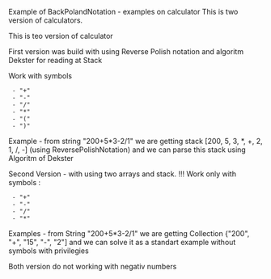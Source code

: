 Example of BackPolandNotation - examples on calculator
This is two version of calculators.

This is teo version of calculator

First version was build with using Reverse Polish notation and algoritm Dekster for reading at Stack

Work with symbols  

     - "+"
     - "-"
     - "/"
     - "*"
     - "("
     - ")"
     
Example - from string "200+5*3-2/1" we are getting stack [200, 5, 3, *, +, 2, 1, /, -] (using ReversePolishNotation)
and we can parse this stack using Algoritm of Dekster

Second Version - with using two arrays and stack. !!! Work only with symbols : 

     - "+"
     - "-"
     - "/"
     - "*"
     
Examples - from String "200+5*3-2/1" we are getting Collection {"200", "+", "15", "-", "2"] and we can solve it as a standart 
example without symbols with privilegies

Both version do not working with negativ numbers
